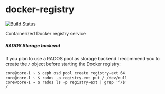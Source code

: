 # docker-registry

[![Build Status](https://travis-ci.org/h0tbird/docker-registry.svg?branch=master)](https://travis-ci.org/h0tbird/docker-registry)

Containerized Docker registry service

##### RADOS Storage backend
If you plan to use a RADOS pool as storage backend I recommend you to create the `/` object before starting the Docker registry:
```
core@core-1 ~ $ ceph osd pool create registry-ext 64
core@core-1 ~ $ rados -p registry-ext put / /dev/null
core@core-1 ~ $ rados ls -p registry-ext | grep '^/$'
/
```
